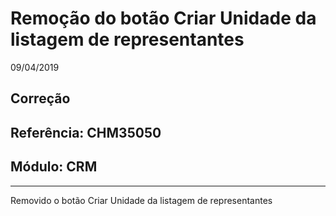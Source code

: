 # Remoção do botão Criar Unidade da listagem de representantes
09/04/2019
## Correção
## Referência: CHM35050
## Módulo: CRM
***

Removido o botão Criar Unidade da listagem de representantes
